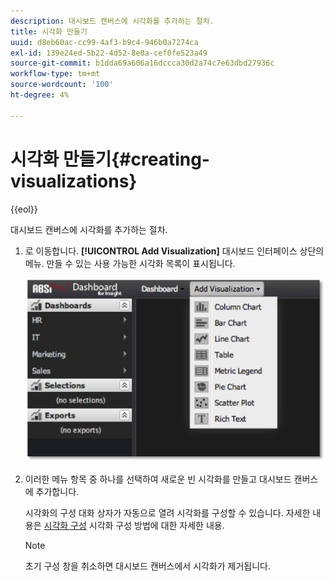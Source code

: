 ```yaml
---
description: 대시보드 캔버스에 시각화를 추가하는 절차.
title: 시각화 만들기
uuid: d8eb60ac-cc99-4af3-b9c4-946b0a7274ca
exl-id: 139e24ed-5b22-4d52-8e0a-cef0fe523a49
source-git-commit: b1dda69a606a16dccca30d2a74c7e63dbd27936c
workflow-type: tm+mt
source-wordcount: '100'
ht-degree: 4%

---
```


# 시각화 만들기{#creating-visualizations}

{{eol}}

대시보드 캔버스에 시각화를 추가하는 절차.

1. 로 이동합니다. **[!UICONTROL Add Visualization]** 대시보드 인터페이스 상단의 메뉴. 만들 수 있는 사용 가능한 시각화 목록이 표시됩니다.

   ![](assets/create_visualization1.png)

1. 이러한 메뉴 항목 중 하나를 선택하여 새로운 빈 시각화를 만들고 대시보드 캔버스에 추가합니다.

   시각화의 구성 대화 상자가 자동으로 열려 시각화를 구성할 수 있습니다. 자세한 내용은 [시각화 구성](../../../home/c-adobe-data-workbench-dashboard/c-visualizations/c-configuring-visualizations.md#concept-edc3c7270ffe429c9aab8ceca429b570) 시각화 구성 방법에 대한 자세한 내용.

   >[!NOTE]
   >
   >초기 구성 창을 취소하면 대시보드 캔버스에서 시각화가 제거됩니다.
